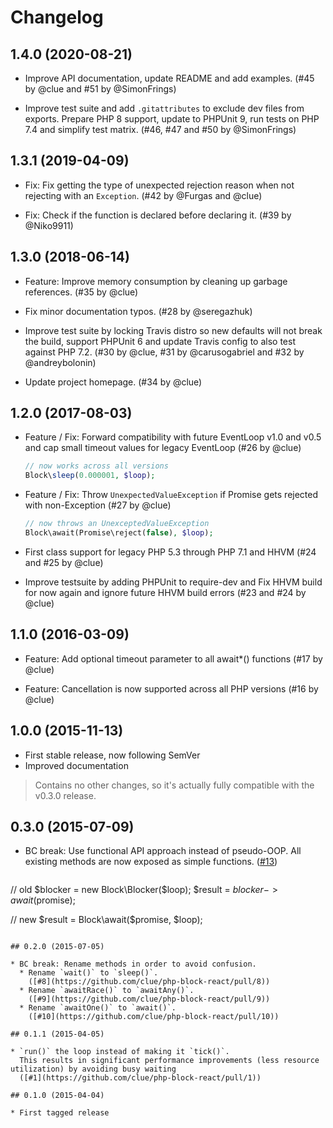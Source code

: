# Changelog

## 1.4.0 (2020-08-21)

*   Improve API documentation, update README and add examples.
    (#45 by @clue and #51 by @SimonFrings)

*   Improve test suite and add `.gitattributes` to exclude dev files from exports.
    Prepare PHP 8 support, update to PHPUnit 9, run tests on PHP 7.4 and simplify test matrix.
    (#46, #47 and #50 by @SimonFrings)

## 1.3.1 (2019-04-09)

*   Fix: Fix getting the type of unexpected rejection reason when not rejecting with an `Exception`.
    (#42 by @Furgas and @clue)

*   Fix: Check if the function is declared before declaring it.
    (#39 by @Niko9911)

## 1.3.0 (2018-06-14)

*   Feature: Improve memory consumption by cleaning up garbage references.
    (#35 by @clue)

*   Fix minor documentation typos.
    (#28 by @seregazhuk)

*   Improve test suite by locking Travis distro so new defaults will not break the build,
    support PHPUnit 6 and update Travis config to also test against PHP 7.2.
    (#30 by @clue, #31 by @carusogabriel and #32 by @andreybolonin)

*   Update project homepage.
    (#34 by @clue)

## 1.2.0 (2017-08-03)

* Feature / Fix: Forward compatibility with future EventLoop v1.0 and v0.5 and
  cap small timeout values for legacy EventLoop
  (#26 by @clue)

  ```php
  // now works across all versions
  Block\sleep(0.000001, $loop);
  ```

* Feature / Fix: Throw `UnexpectedValueException` if Promise gets rejected with non-Exception
  (#27 by @clue)

  ```php
  // now throws an UnexceptedValueException
  Block\await(Promise\reject(false), $loop);
  ```

* First class support for legacy PHP 5.3 through PHP 7.1 and HHVM
  (#24 and #25 by @clue)

* Improve testsuite by adding PHPUnit to require-dev and
  Fix HHVM build for now again and ignore future HHVM build errors
  (#23 and #24 by @clue)

## 1.1.0 (2016-03-09)

* Feature: Add optional timeout parameter to all await*() functions
  (#17 by @clue)

* Feature: Cancellation is now supported across all PHP versions
  (#16 by @clue)

## 1.0.0 (2015-11-13)

* First stable release, now following SemVer
* Improved documentation

> Contains no other changes, so it's actually fully compatible with the v0.3.0 release.

## 0.3.0 (2015-07-09)

* BC break: Use functional API approach instead of pseudo-OOP.
  All existing methods are now exposed as simple functions.
  ([#13](https://github.com/clue/php-block-react/pull/13))
  ```php
// old
$blocker = new Block\Blocker($loop);
$result = $blocker->await($promise);

// new
$result = Block\await($promise, $loop);
```

## 0.2.0 (2015-07-05)

* BC break: Rename methods in order to avoid confusion.
  * Rename `wait()` to `sleep()`.
    ([#8](https://github.com/clue/php-block-react/pull/8))
  * Rename `awaitRace()` to `awaitAny()`.
    ([#9](https://github.com/clue/php-block-react/pull/9))
  * Rename `awaitOne()` to `await()`.
    ([#10](https://github.com/clue/php-block-react/pull/10))

## 0.1.1 (2015-04-05)

* `run()` the loop instead of making it `tick()`.
  This results in significant performance improvements (less resource utilization) by avoiding busy waiting
  ([#1](https://github.com/clue/php-block-react/pull/1))

## 0.1.0 (2015-04-04)

* First tagged release
